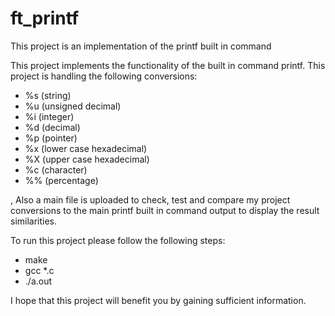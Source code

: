 # ft_printf
This project is an implementation of the printf built in command 

This project implements the functionality of the built in command printf.
This project is handling the following conversions:
- %s (string)
- %u (unsigned decimal)
- %i (integer)
- %d (decimal)
- %p (pointer)
- %x (lower case hexadecimal)
- %X (upper case hexadecimal)
- %c (character)
- %% (percentage)

, Also a main file is uploaded to check, test and compare my project conversions to the main printf built in command output to display the result similarities.

To run this project please follow the following steps:

- make
- gcc *.c
- ./a.out

I hope that this project will benefit you by gaining sufficient information.
